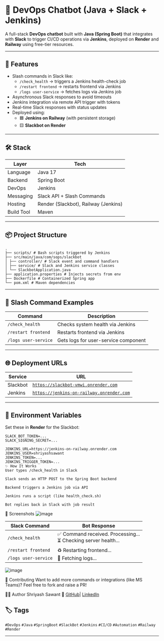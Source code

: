 # 🤖 DevOps Chatbot (Java + Slack + Jenkins)

A full-stack **DevOps chatbot** built with **Java (Spring Boot)** that integrates with **Slack** to trigger CI/CD operations via **Jenkins**, deployed on **Render** and **Railway** using free-tier resources.

---

## 🚀 Features

- Slash commands in Slack like:
  - `/check_health` → triggers a Jenkins health-check job
  - `/restart frontend` → restarts frontend via Jenkins
  - `/logs user-service` → fetches logs via Jenkins job
- Asynchronous Slack responses to avoid timeouts
- Jenkins integration via remote API trigger with tokens
- Real-time Slack responses with status updates
- Deployed using:
  - 🟦 **Jenkins on Railway** (with persistent storage)
  - 🟨 **Slackbot on Render**

---

## 🛠️ Stack

| Layer          | Tech                          |
|----------------|-------------------------------|
| Language       | Java 17                        |
| Backend        | Spring Boot                    |
| DevOps         | Jenkins                        |
| Messaging      | Slack API + Slash Commands     |
| Hosting        | Render (Slackbot), Railway (Jenkins) |
| Build Tool     | Maven                          |

---

## 📦 Project Structure
```
.
├── scripts/ # Bash scripts triggered by Jenkins
├── src/main/java/com/sops/slackbot
│ ├── controller/ # Slack event and command handlers
│ ├── service/ # Slack and Jenkins service classes
│ └── SlackbotApplication.java
├── application.properties # Injects secrets from env
├── Dockerfile # Containerized Spring app
└── pom.xml # Maven dependencies
```
---

## 🧪 Slash Command Examples

| Command                   | Description                          |
|---------------------------|--------------------------------------|
| `/check_health`           | Checks system health via Jenkins     |
| `/restart frontend`       | Restarts frontend via Jenkins        |
| `/logs user-service`      | Gets logs for user-service component |

---

## 🌐 Deployment URLs

| Service     | URL                                            |
|-------------|------------------------------------------------|
| Slackbot    | [`https://slackbot-vmwi.onrender.com`](https://slackbot-vmwi.onrender.com) |
| Jenkins     | [`https://jenkins-on-railway.onrender.com`](https://jenkins-on-railway.onrender.com) |

---

## 🔐 Environment Variables

Set these in **Render** for the Slackbot:

```env
SLACK_BOT_TOKEN=...
SLACK_SIGNING_SECRET=...

JENKINS_URL=https://jenkins-on-railway.onrender.com
JENKINS_USER=shriyashsawant
JENKINS_TOKEN=...
JENKINS_TRIGGER_TOKEN=...
✨ How It Works
User types /check_health in Slack

Slack sends an HTTP POST to the Spring Boot backend

Backend triggers a Jenkins job via API

Jenkins runs a script (like health_check.sh)

Bot replies back in Slack with job result
```

📸 Screenshots
![image](https://github.com/user-attachments/assets/ba3e8378-3a74-4577-80f6-f378a3f4e632)



| Slack Command        | Bot Response                                               |
|----------------------|------------------------------------------------------------|
| `/check_health`      | ✅ Command received. Processing...<br>⏳ Checking server health... |
| `/restart frontend`  | ♻️ Restarting frontend...                                  |
| `/logs user-service` | 📄 Fetching logs...                                        |


![image](https://github.com/user-attachments/assets/7bb2ad41-91b7-4d0c-bfbe-2b715cc8e17a)


🤝 Contributing
Want to add more commands or integrations (like MS Teams)?
Feel free to fork and raise a PR!

👨‍💻 Author
Shriyash Sawant
🔗 [GitHub](https://github.com/shriyashsawant)| [LinkedIn](https://www.linkedin.com/in/shriyash-sawant-5a6a6120a/)


## 🏷️ Tags

`#DevOps` `#Java` `#SpringBoot` `#SlackBot` `#Jenkins` `#CI/CD` `#Automation` `#Railway` `#Render`


---


